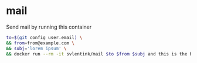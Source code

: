 # mail

Send mail by running this container

```bash
to=$(git config user.email) \
&& from=from@example.com \
&& subj='lorem ipsum' \
&& docker run --rm -it svlentink/mail $to $from $subj and this is the body
```
